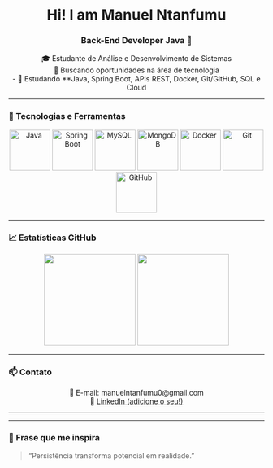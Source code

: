 <h1 align="center">Hi! I am Manuel Ntanfumu</h1>
<h3 align="center">Back-End Developer Java 🚀</h3>

<p align="center">
  🎓 Estudante de Análise e Desenvolvimento de Sistemas <br>
  💼 Buscando oportunidades na área de tecnologia <br>
  - 📖 Estudando **Java, Spring Boot, APIs REST, Docker, Git/GitHub, SQL e Cloud <b>
    
  </b>
</p>

---

### 🚀 Tecnologias e Ferramentas



<p align="center">
  <img src="https://cdn.jsdelivr.net/gh/devicons/devicon/icons/java/java-original-wordmark.svg" height="80" alt="Java" />
  <img src="https://cdn.jsdelivr.net/gh/devicons/devicon/icons/spring/spring-original-wordmark.svg" height="80" alt="Spring Boot" />
  <img src="https://cdn.jsdelivr.net/gh/devicons/devicon/icons/mysql/mysql-original-wordmark.svg" height="80" alt="MySQL" />
  <img src="https://cdn.jsdelivr.net/gh/devicons/devicon/icons/mongodb/mongodb-original-wordmark.svg" height="80" alt="MongoDB" />
  <img src="https://cdn.jsdelivr.net/gh/devicons/devicon/icons/docker/docker-original-wordmark.svg" height="80" alt="Docker" />
  <img src="https://cdn.jsdelivr.net/gh/devicons/devicon/icons/git/git-original-wordmark.svg" height="80" alt="Git" />
  <img src="https://cdn.jsdelivr.net/gh/devicons/devicon/icons/github/github-original-wordmark.svg" height="80" alt="GitHub" />
</p>

---

### 📈 Estatísticas GitHub

<div align="center">
  <img height="180em" src="https://github-readme-stats.vercel.app/api?username=manntanfumu0&show_icons=true&theme=radical"/>
  <img height="180em" src="https://github-readme-stats.vercel.app/api/top-langs/?username=manntanfumu0&layout=compact&theme=radical"/>
</div>

---

### 📫 Contato

<p align="center">
  📧 E-mail: manuelntanfumu0@gmail.com <br>
  💼 <a href="https://www.linkedin.com/in/manuel-filipe-ntanfumu-384612292?utm_source=share&utm_campaign=share_via&utm_content=profile&utm_medium=ios_app" target="_blank">LinkedIn (adicione o seu!)</a>
</p>

---

 
---

### 💬 Frase que me inspira

> “Persistência transforma potencial em realidade.” 


